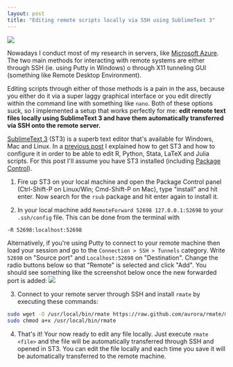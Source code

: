 ```yaml
---
layout: post
title: "Editing remote scripts locally via SSH using SublimeText 3"
---
```


![](http://www.pharmaceutical-journal.com/files/rps-pjonline/missing_link_chain_dreamstime_Tsekhmister.jpg)

Nowadays I conduct most of my research in servers, like [Microsoft Azure](https://azure.microsoft.com/en-us/). The two main methods for interacting with remote systems are either through SSH (ie. using Putty in Windows) o through X11 tunneling GUI (something like Remote Desktop Environment).

Editing scripts through either of those methods is a pain in the ass, because you either do it via a super laggy graphical interface or you edit directly within the command line with something like `nano`. Both of these options suck, so I implemented a setup that works perfectly for me: **edit remote text files locally using SublimeText 3 and have them automatically transferred via SSH onto the remote server.**

<!--more-->

[SublimeText 3](http://www.sublimetext.com/) (ST3) is a superb text editor that's available for Windows, Mac and Linux. In a [previous post](/posts/use-st3) I explained how to get ST3 and how to configure it in order to be able to edit R, Python, Stata, LaTeX and Julia scripts. For this post I'll assume you have ST3 installed (including [Package Control](https://packagecontrol.io/installation)).

1. Fire up ST3 on your local machine and open the Package Control panel (Ctrl-Shift-P on Linux/Win; Cmd-Shift-P on Mac), type "install" and hit enter. Now search for the `rsub` package and hit enter again to install it.

2. In your local machine add `RemoteForward 52698 127.0.0.1:52698` to your `.ssh/config` file. This can be done from the terminal with
```bash
-R 52698:localhost:52698
```
Alternatively, if you're using Putty to connect to your remote machine then load your session and go to the `Connection > SSH > Tunnels` category. Write `52698` on "Source port" and `Localhost:52698` on "Destination". Change the radio buttons below so that "Remote" is selected and click "Add". You should see something like the screenshot below once the new forwarded port is added:
![](https://blog.cs.wmich.edu/wp-content/uploadsfiles/2014/10/sub5.png)

3. Connect to your remote server through SSH and install `rmate` by executing these commands:
```bash
sudo wget -O /usr/local/bin/rmate https://raw.github.com/aurora/rmate/master/rmate
sudo chmod a+x /usr/local/bin/rmate
```

4. That's it! Your now ready to edit any file locally. Just execute `rmate <file>` and the file will be automatically transferred through SSH and opened in ST3. You can edit the file locally and each time you save it will be automatically transferred to the remote machine.